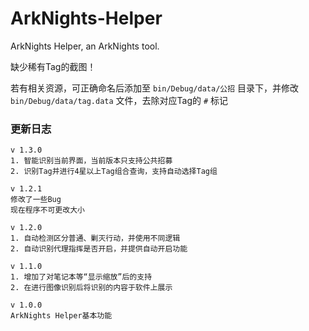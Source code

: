 # ArkNights-Helper
 ArkNights Helper, an ArkNights tool.

 缺少稀有Tag的截图！
 
 若有相关资源，可正确命名后添加至 `bin/Debug/data/公招` 目录下，并修改 `bin/Debug/data/tag.data` 文件，去除对应Tag的 `#` 标记

   ### 更新日志

    v 1.3.0
    1. 智能识别当前界面，当前版本只支持公共招募
    2. 识别Tag并进行4星以上Tag组合查询，支持自动选择Tag组

    v 1.2.1
    修改了一些Bug
    现在程序不可更改大小

    v 1.2.0
    1. 自动检测区分普通、剿灭行动，并使用不同逻辑
    2. 自动识别代理指挥是否开启，并提供自动开启功能

    v 1.1.0
    1. 增加了对笔记本等“显示缩放”后的支持
    2. 在进行图像识别后将识别的内容于软件上展示

    v 1.0.0
    ArkNights Helper基本功能

